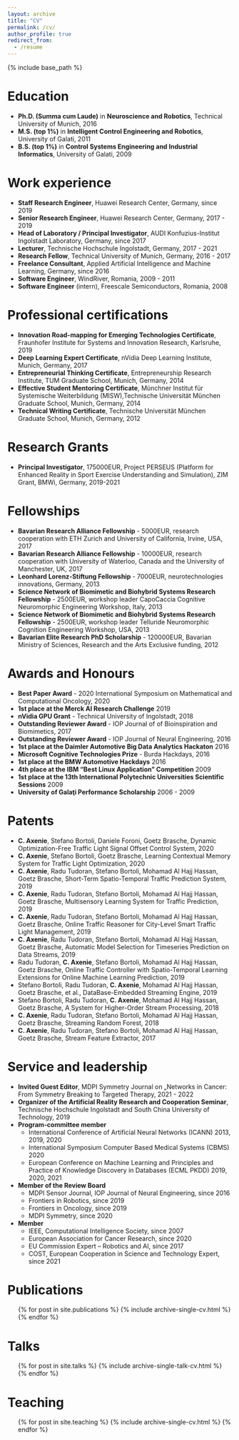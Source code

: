 ```yaml
---
layout: archive
title: "CV"
permalink: /cv/
author_profile: true
redirect_from:
  - /resume
---
```


{% include base_path %}

Education
======
* **Ph.D. (Summa cum Laude)** in **Neuroscience and Robotics**, Technical University of Munich, 2016
* **M.S. (top 1%)** in **Intelligent Control Engineering and Robotics**, University of Galati, 2011
* **B.S. (top 1%)** in **Control Systems Engineering and Industrial Informatics**, University of Galati, 2009 


Work experience
======
* **Staff Research Engineer**, Huawei Research Center, Germany, since 2019 
* **Senior Research Engineer**, Huawei Research Center, Germany, 2017 - 2019
* **Head of Laboratory / Principal Investigator**, AUDI Konfuzius-Institut Ingolstadt Laboratory, Germany, since 2017
* **Lecturer**, Technische Hochschule Ingolstadt, Germany, 2017 - 2021
* **Research Fellow**, Technical University of Munich, Germany, 2016 - 2017
* **Freelance Consultant**, Applied Artificial Intelligence and Machine Learning, Germany, since 2016
* **Software Engineer**, WindRiver, Romania, 2009 - 2011
* **Software Engineer** (intern), Freescale Semiconductors, Romania, 2008

Professional certifications
======
* **Innovation Road-mapping for Emerging Technologies Certificate**, Fraunhofer Institute for Systems and Innovation Research, Karlsruhe, 2019	 
* **Deep Learning Expert Certificate**, nVidia Deep Learning Institute, Munich, Germany, 2017
* **Entrepreneurial Thinking Certificate**, Entrepreneurship Research Institute, TUM Graduate School, Munich, Germany, 2014
* **Effective Student Mentoring Certificate**, Münchner Institut für Systemische Weiterbildung (MISW),Technische Universität München Graduate School, Munich, Germany, 2014
* **Technical Writing Certificate**, Technische Universität München Graduate School, Munich, Germany, 2012


Research Grants
======
* **Principal Investigator**,  175000EUR, Project PERSEUS (Platform for Enhanced Reality in Sport Exercise Understanding and Simulation), ZIM Grant, BMWi, Germany, 2019-2021


Fellowships
======
* **Bavarian Research Alliance Fellowship** - 5000EUR, research cooperation with ETH Zurich and University of California, Irvine, USA, 2017
* **Bavarian Research Alliance Fellowship** - 10000EUR, research cooperation with University of Waterloo, Canada and the University of Manchester, UK, 2017
* **Leonhard Lorenz-Stiftung Fellowship** - 7000EUR, neurotechnologies innovations, Germany, 2013
* **Science Network of Biomimetic and Biohybrid Systems Research Fellowship** - 2500EUR, workshop leader CapoCaccia Cognitive Neuromorphic Engineering Workshop, Italy, 2013
* **Science Network of Biomimetic and Biohybrid Systems Research Fellowship** - 2500EUR, workshop leader Telluride Neuromorphic Cognition Engineering Workshop, USA, 2013
* **Bavarian Elite Research PhD Scholarship** - 120000EUR, Bavarian Ministry of Sciences, Research and the Arts Exclusive funding, 2012


Awards and Honours
======
* **Best Paper Award** - 2020 International Symposium on Mathematical and Computational Oncology, 2020
* **1st place at the Merck AI Research Challenge** 2019
* **nVidia GPU Grant** - Technical University of Ingolstadt, 2018
* **Outstanding Reviewer Award** - IOP Journal of of Bioinspiration and Biomimetics, 2017
* **Outstanding Reviewer Award** - IOP Journal of Neural Engineering, 2016
* **1st place at the Daimler Automotive Big Data Analytics Hackaton** 2016
* **Microsoft Cognitive Technologies Prize** - Burda Hackdays, 2016
* **1st place at the BMW Automotive Hackdays** 2016
* **4th place at the IBM “Best Linux Application” Competition** 2009
* **1st place at the 13th International Polytechnic Universities Scientific Sessions** 2009
* **University of Galaţi Performance Scholarship** 2006 - 2009

Patents
======
* **C. Axenie**, Stefano Bortoli, Daniele Foroni, Goetz Brasche, Dynamic Optimization-Free Traffic Light Signal Offset Control System, 2020
* **C. Axenie**, Stefano Bortoli, Goetz Brasche, Learning Contextual Memory System for Traffic Light Optimization, 2020
* **C. Axenie**, Radu Tudoran, Stefano Bortoli, Mohamad Al Hajj Hassan, Goetz Brasche, Short-Term Spatio-Temporal Traffic Prediction System, 2019
* **C. Axenie**, Radu Tudoran, Stefano Bortoli, Mohamad Al Hajj Hassan, Goetz Brasche, Multisensory Learning System for Traffic Prediction, 2019
* **C. Axenie**, Radu Tudoran, Stefano Bortoli, Mohamad Al Hajj Hassan, Goetz Brasche, Online Traffic Reasoner for City-Level Smart Traffic Light Management, 2019
* **C. Axenie**, Radu Tudoran, Stefano Bortoli, Mohamad Al Hajj Hassan, Goetz Brasche, Automatic Model Selection for Timeseries Prediction on Data Streams, 2019
* Radu Tudoran, **C. Axenie**, Stefano Bortoli, Mohamad Al Hajj Hassan, Goetz Brasche, Online Traffic Controller with Spatio-Temporal Learning Extensions for Online Machine Learning Prediction, 2019
* Stefano Bortoli, Radu Tudoran, **C. Axenie**, Mohamad Al Hajj Hassan, Goetz Brasche, et al., DataBase-Embedded Streaming Engine, 2019
* Stefano Bortoli, Radu Tudoran, **C. Axenie**, Mohamad Al Hajj Hassan, Goetz Brasche, A System for Higher-Order Stream Processing, 2018
* **C. Axenie**, Radu Tudoran, Stefano Bortoli, Mohamad Al Hajj Hassan, Goetz Brasche, Streaming Random Forest, 2018
* **C. Axenie**, Radu Tudoran, Stefano Bortoli, Mohamad Al Hajj Hassan, Goetz Brasche, Stream Feature Extractor, 2017

  
Service and leadership
======
* **Invited Guest Editor**, MDPI Symmetry Journal on „Networks in Cancer: From Symmetry Breaking to Targeted Therapy, 2021 - 2022
* **Organizer of the Artificial Reality Research and Cooperation Seminar**, Technische Hochschule Ingolstadt and South China University of Technology, 2019
* **Program-committee member**
  * International Conference of Artificial Neural Networks (ICANN) 2013, 2019, 2020
  * International Symposium Computer Based Medical Systems (CBMS) 2020
  * European Conference on Machine Learning and Principles and Practice of Knowledge Discovery in Databases (ECML PKDD) 2019, 2020, 2021
* **Member of the Review Board**
  * MDPI Sensor Journal, IOP Journal of Neural Engineering, since 2016
  * Frontiers in Robotics, since 2019
  * Frontiers in Oncology, since 2019
  * MDPI Symmetry, since 2020
* **Member**
  * IEEE, Computational Intelligence Society, since 2007
  * European Association for Cancer Research, since 2020
  * EU Commission Expert – Robotics and AI, since 2017
  * COST, European Cooperation in Science and Technology Expert, since 2021 


Publications
======
  <ul>{% for post in site.publications %}
    {% include archive-single-cv.html %}
  {% endfor %}</ul>
  
Talks
======
  <ul>{% for post in site.talks %}
    {% include archive-single-talk-cv.html %}
  {% endfor %}</ul>
  
Teaching
======
  <ul>{% for post in site.teaching %}
    {% include archive-single-cv.html %}
  {% endfor %}</ul>

